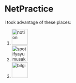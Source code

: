 # NetPractice
I took advantage of these places:
    
1. <a href="https://heliotrope-garment-fdf.notion.site/NetPractice-41663887b4d4476198b140da562fff5a" target="blank">
    <img src="https://upload.wikimedia.org/wikipedia/commons/4/45/Notion_app_logo.png" width="52" alt="notion" /> 

2. <a href="https://github.com/b-tekinli/Net-Practice" target="blank">
    <img src="https://miro.medium.com/max/1400/0*c43pw7UiQgpfjDCl.jpg" width="52" alt="spotifyayumusak" /> 

3. <a href="https://www.wirelessdestek.com/index.php?route=blog/blog&blog_id=47" target="blank">
    <img src="https://www.wirelessdestek.com/image/catalog/site_resimleri/wireless_destek_logo.png" width="52" alt="bilgi" /> 

